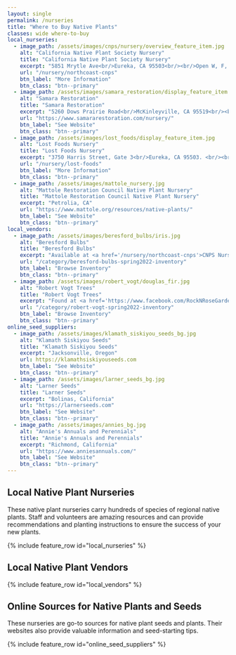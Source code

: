 ```yaml
---
layout: single 
permalink: /nurseries
title: "Where to Buy Native Plants"
classes: wide where-to-buy
local_nurseries:
  - image_path: /assets/images/cnps/nursery/overview_feature_item.jpg
    alt: "California Native Plant Society Nursery"
    title: "California Native Plant Society Nursery"
    excerpt: "5851 Mrytle Ave<br/>Eureka, CA 95503<br/><br/>Open W, F, Sun mornings."
    url: "/nursery/northcoast-cnps"
    btn_label: "More Information"
    btn_class: "btn--primary"
  - image_path: /assets/images/samara_restoration/display_feature_item.jpeg 
    alt: "Samara Restoration" 
    title: "Samara Restoration"
    excerpt: "5260 Dows Prairie Road<br/>McKinleyville, CA 95519<br/><br/>Open M-F by appointment."
    url: "https://www.samararestoration.com/nursery/" 
    btn_label: "See Website"
    btn_class: "btn--primary"
  - image_path: /assets/images/lost_foods/display_feature_item.jpg 
    alt: "Lost Foods Nursery" 
    title: "Lost Foods Nursery"
    excerpt: "3750 Harris Street, Gate 3<br/>Eureka, CA 95503. <br/><br/>Open Tu, Th, Sat afternoons." 
    url: "/nursery/lost-foods" 
    btn_label: "More Information"
    btn_class: "btn--primary"
  - image_path: /assets/images/mattole_nursery.jpg 
    alt: "Mattole Restoration Council Native Plant Nursery" 
    title: "Mattole Restoration Council Native Plant Nursery"
    excerpt: "Petrolia, CA"
    url: "https://www.mattole.org/resources/native-plants/" 
    btn_label: "See Website"
    btn_class: "btn--primary"
local_vendors:
  - image_path: /assets/images/beresford_bulbs/iris.jpg 
    alt: "Beresford Bulbs" 
    title: "Beresford Bulbs"
    excerpt: "Available at <a href='/nursery/northcoast-cnps'>CNPS Nursery</a> seasonal sales. <a href='mailto:northcoastcnps@gmail.com?subject=Beresford Bulbs Inquiry'>Email</a> for more information."
    url: "/category/beresford-bulbs-spring2022-inventory" 
    btn_label: "Browse Inventory"
    btn_class: "btn--primary"
  - image_path: /assets/images/robert_vogt/douglas_fir.jpg 
    alt: "Robert Vogt Trees" 
    title: "Robert Vogt Trees"
    excerpt: "Found at <a href='https://www.facebook.com/RockNRoseGarden/'>Rock n Rose</a> at the Arcata Farmer's Market"
    url: "/category/robert-vogt-spring2022-inventory" 
    btn_label: "Browse Inventory"
    btn_class: "btn--primary"
online_seed_suppliers:
  - image_path: /assets/images/klamath_siskiyou_seeds_bg.jpg 
    alt: "Klamath Siskiyou Seeds" 
    title: "Klamath Siskiyou Seeds"
    excerpt: "Jacksonville, Oregon"
    url: https://klamathsiskiyouseeds.com
    btn_label: "See Website"
    btn_class: "btn--primary"
  - image_path: /assets/images/larner_seeds_bg.jpg 
    alt: "Larner Seeds" 
    title: "Larner Seeds"
    excerpt: "Bolinas, California"
    url: "https://larnerseeds.com" 
    btn_label: "See Website"
    btn_class: "btn--primary"
  - image_path: /assets/images/annies_bg.jpg 
    alt: "Annie's Annuals and Perennials" 
    title: "Annie's Annuals and Perennials"
    excerpt: "Richmond, California"
    url: "https://www.anniesannuals.com/" 
    btn_label: "See Website"
    btn_class: "btn--primary"
---
```

<h2> Local Native Plant Nurseries</h2>
<p>
These native plant nurseries carry hundreds of species of regional native plants. Staff and volunteers are amazing resources and can provide recommendations and planting instructions to ensure the success of your new plants.
</p>
{% include feature_row id="local_nurseries" %}

<h2><a id="local_vendors">Local Native Plant Vendors</a></h2>

<p>
</p>
{% include feature_row id="local_vendors" %}

<h2>Online Sources for Native Plants and Seeds</h2>
<p>
These nurseries are go-to sources for native plant seeds and plants. Their websites also provide valuable information and seed-starting tips.
</p>
{% include feature_row id="online_seed_suppliers" %}

<!--
<h2>Other Sources, Outside of Humboldt County</h2>
<div>
    <div>
        CalFlora Fulton, CA
    </div>
</div>
-->
